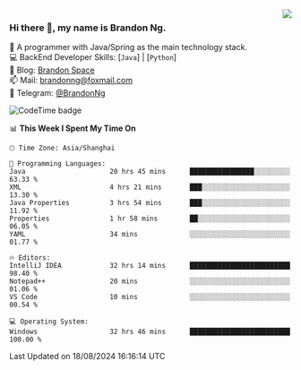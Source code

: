 <img  align="right" src="https://github-readme-stats-brandon0824.vercel.app/api/top-langs/?username=brandon0824&layout=compact">

### Hi there 👋, my name is Brandon Ng.

🌱 A programmer with Java/Spring as the main technology stack.  
💻 BackEnd Developer Skills: [`Java`] | [`Python`]  
📝 Blog: [Brandon Space](https://brandonng.tech)  
📫 Mail: brandonng@foxmail.com  
📰 Telegram: [@BrandonNg](https://t.me/BrandonNg24)  

![CodeTime badge](https://img.shields.io/endpoint?style=flat-square&url=https%3A%2F%2Fapi.codetime.dev%2Fshield%3Fid%3D128%26project%3D%26in%3D604800000)

<!--START_SECTION:waka-->
📊 **This Week I Spent My Time On** 

```text
🕑︎ Time Zone: Asia/Shanghai

💬 Programming Languages: 
Java                     20 hrs 45 mins      ████████████████░░░░░░░░░   63.33 % 
XML                      4 hrs 21 mins       ███░░░░░░░░░░░░░░░░░░░░░░   13.30 % 
Java Properties          3 hrs 54 mins       ███░░░░░░░░░░░░░░░░░░░░░░   11.92 % 
Properties               1 hr 58 mins        ██░░░░░░░░░░░░░░░░░░░░░░░   06.05 % 
YAML                     34 mins             ░░░░░░░░░░░░░░░░░░░░░░░░░   01.77 % 

🔥 Editors: 
IntelliJ IDEA            32 hrs 14 mins      █████████████████████████   98.40 % 
Notepad++                20 mins             ░░░░░░░░░░░░░░░░░░░░░░░░░   01.06 % 
VS Code                  10 mins             ░░░░░░░░░░░░░░░░░░░░░░░░░   00.54 % 

💻 Operating System: 
Windows                  32 hrs 46 mins      █████████████████████████   100.00 % 
```


 Last Updated on 18/08/2024 16:16:14 UTC
<!--END_SECTION:waka-->
